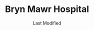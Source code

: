 ---
layout: location-page
date: Last Modified
description: "Local COVID-19 testing is available at Bryn Mawr Hospital in Bryn Mawr, Pennsylvania, USA."
permalink: "locations/pennsylvania/bryn-mawr/bryn-mawr-hospital/"
tags:
  - locations
  - pennsylvania
title: Bryn Mawr Hospital
uniqueName: bryn-mawr-hospital
state: Pennsylvania
stateAbbr: PA
hood: "Montgomery COunty"
address: "101 South Bryn Mawr Ave"
city: "Bryn Mawr"
zip: "19010"
zipsNearby: "08888 08889 08801 08802 08803 07920 07939 07921 07823 07924 08804 08805 08807 08808 07829 07830 07831 07930 08809 08810 07833 08812 08816 08817 08818 08820 08837 08899 07931 08821 08822 08823 08825 07934 08826 07838 08827 08828 08829 08844 08831 08824 08833 07938 08834 07853 08835 08836 08840 08846 08848 07946 08850 08852 08853 08901 08902 08903 08904 08905 08906 08933 08989 08857 08858 07863 08859 07977 08865 08854 08855 08867 07059 07978 07865 07979 08868 08869 08870 08871 08872 07870 08873 08875 08890 08876 08880 07080 08882 08884 08885 08886 08887 07882 19701 19936 19703 19938 19706 19901 19903 19904 19905 19906 19707 19955 19708 19961 19709 19710 19702 19711 19712 19713 19714 19715 19716 19717 19718 19725 19726 19720 19721 19730 19731 19732 19733 19977 19734 19735 19801 19802 19803 19804 19805 19806 19807 19808 19809 19810 19850 19880 19884 19885 19886 19890 19891 19892 19893 19894 19895 19896 19897 19898 19899 19736 08201 08205 07710 08501 08001 08004 08005 08007 08721 08722 08502 08009 08010 08011 08012 08504 08505 08014 08302 08015 08310 08016 08101 08102 08103 08104 08105 08106 08107 08108 08109 08110 08018 08311 08019 08002 08003 08034 08020 08510 08526 08312 08021 08213 08022 08511 08512 08514 08515 08023 08313 08314 08214 08315 08316 08317 08215 08318 08217 07726 08319 08025 08320 07727 08518 08731 08321 08322 07728 08026 08027 08028 08029 08030 08323 08032 08033 08035 08036 08037 08038 08039 08324 08520 08525 07731 08527 08041 08042 08528 08043 08733 08759 08701 08530 08326 08734 08045 08220 08327 08221 08048 08049 08328 08050 08051 08052 07746 08053 08329 08330 08055 08056 08332 08340 08341 08342 08343 08057 07751 08059 08060 08054 08061 08062 08063 08533 08344 08224 08064 08345 08346 08347 08225 08231 08065 08066 08067 08068 08534 08069 08070 08535 08741 08071 08536 08232 08234 08240 08348 08349 08241 08540 08541 08542 08543 08544 08550 08072 08073 08350 08074 08551 08075 08076 08077 08553 08554 08555 08556 08352 08078 08079 08557 08080 08353 08081 08558 08083 08244 08031 08099 08559 08084 08085 07763 08086 08560 08753 08754 08755 08756 08757 08601 08602 08603 08604 08605 08606 08607 08608 08609 08610 08611 08618 08619 08620 08625 08628 08629 08638 08640 08641 08645 08646 08647 08648 08650 08666 08690 08691 08695 08250 08087 08088 08360 08361 08362 08758 08089 08090 08091 08092 08093 07765 08094 08046 08561 08095 08270 08096 08097 08098 08562 19501 17302 17501 18011 18101 18102 18103 18104 18105 18106 18109 18195 18211 18012 18212 17922 19503 18010 18013 18050 17503 19504 18014 17504 19505 19506 19507 18015 18016 18017 18018 18020 18025 17505 19508 19510 17506 19511 18030 17507 19512 18031 17309 17508 18032 19516 18034 18035 17509 17516 18036 18037 17016 17083 18038 17314 17517 19518 17518 18039 19519 17519 18041 18040 18042 18043 18044 18045 17520 18046 17521 19520 18049 18098 18099 17522 17549 19522 18051 17933 17527 19523 18053 18331 19525 17528 17529 18054 19526 18055 18056 17532 17533 17534 19529 17535 17536 17039 18333 18058 19530 17537 17573 17601 17602 17603 17604 17605 17606 17607 17608 17611 17622 17699 17942 17538 18059 19533 18235 18001 18002 18003 19534 17540 19535 18060 17543 19536 18062 17545 18063 19538 19539 17551 19540 19541 19542 19543 19544 18343 17554 17067 17555 18064 18065 19545 17557 17073 17560 17960 18066 18067 18068 19547 18069 17961 18070 18071 17562 18244 17563 18072 17564 17565 18074 19548 19549 17566 19601 19602 19603 19604 19605 19606 19607 19608 19609 19610 19611 19612 17567 18073 18076 17568 19550 17569 17085 17087 18077 19551 17572 18353 17088 18078 17972 19554 19555 17575 18079 18080 17576 18081 17578 18083 17579 19559 18250 17979 18084 17580 18085 19560 17581 19562 18086 18087 19564 18088 17582 19565 18052 17583 17584 18091 17585 19567 18092 19001 19002 19420 19003 19310 19311 19004 18910 19020 19021 19312 19421 18911 19422 19424 19316 19007 19008 19009 19010 18912 18913 19423 19317 18914 19012 19013 19014 19015 19016 19022 19017 19425 19319 19018 19320 19330 19426 19473 18915 19331 19339 19340 19428 19429 19397 19398 19399 19430 18916 19023 19432 19333 19335 19372 18901 18902 18933 19026 18917 18918 19028 19027 18920 19029 19341 19353 19030 18921 19031 19032 19033 18922 19025 19034 19048 19049 18923 19435 18925 18926 19035 19342 19343 19036 19038 19039 19437 19438 19441 19040 19440 19041 18927 18928 19043 19098 19344 19044 19006 19345 18929 19046 19346 19347 19348 19442 18930 19443 19444 18931 19350 19047 19053 19446 19050 19450 19052 19054 19055 19056 19057 19058 19351 19352 18932 19354 19451 19355 19060 19061 18934 19037 19063 19064 19065 19086 19091 19357 19066 18935 19358 18936 19067 19070 19072 18938 19360 18940 19073 19401 19403 19404 19405 19406 19407 19408 19409 19415 19436 19454 19455 19477 19074 19362 19456 19075 18942 19363 19301 19457 19365 18943 18944 19019 19092 19093 19099 19101 19102 19103 19104 19105 19106 19107 19108 19109 19110 19111 19112 19113 19114 19115 19116 19118 19119 19120 19121 19122 19123 19124 19125 19126 19127 19128 19129 19130 19131 19132 19133 19134 19135 19136 19137 19138 19139 19140 19141 19142 19143 19144 19145 19146 19147 19148 19149 19150 19151 19152 19153 19154 19155 19160 19161 19162 19170 19171 19172 19173 19175 19176 19177 19178 19179 19181 19182 19183 19184 19185 19187 19188 19190 19191 19192 19193 19194 19195 19196 19197 19244 19255 19453 19460 18946 18947 18949 19462 19366 18950 19367 19464 19465 19076 18951 18953 18955 19078 19468 18956 19369 19470 18957 18958 19472 18960 19079 18962 19474 18963 18924 18964 18954 18966 18968 19475 19478 19371 19081 18969 19373 19374 18970 18971 19375 18972 19082 19083 19480 19481 19482 19484 19485 19493 19494 19495 19496 19085 19376 18974 18991 18976 18977 19080 19087 19088 19089 19380 19381 19382 19383 19388 19318 19390 19486 19395 19090 19094 19490 18979 18980 19095 19096 19492 18981 21001 21005 21018 21610 21913 21914 21915 21916 21028 21917 21918 21034 21919 21920 21921 21922 21635 21930 21078 21645 21650 21651 21901 21130 21902 21903 21904 21132 21911 21154 21912 21160 08922 08988 19488 19489 19640 19887 19889 18175 19483 19487" 
mapUrl: "http://maps.apple.com/?q=Bryn+Mawr+Hospital&address=101+South+Bryn+Mawr+Ave,Bryn+Mawr,Pennsylvania,19010"
locationType: Please contact for drive-thru/walk-in availability.
phone: "866-225-5654"
website: "https://www.mainlinehealth.org/conditions-and-treatments/conditions/covid-19#testing"
onlineBooking: undefined
closed: undefined
closedUpdate: April 20th, 2020
notes: "By appointment only. Requires doctor's referral. Only for individuals with symptoms. Limited test kits available."
days: Contact for hours of operation.
ctaMessage: Learn more
ctaUrl: "https://www.mainlinehealth.org/conditions-and-treatments/conditions/covid-19#testing"
---